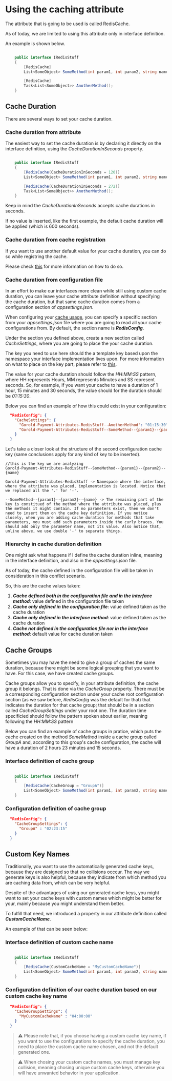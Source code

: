 # Using the caching attribute

The attribute that is going to be used is called RedisCache.

As of today, we are limited to using this attribute only in interface definition.

An example is shown below.

```csharp

    public interface IRedisStuff
    {
        [RedisCache]
        List<SomeObject> SomeMethod(int param1, int param2, string name);

        [RedisCache]
        Task<List<SomeObject>> AnotherMethod();
    }

```

## Cache Duration

There are several ways to set your cache duration.

### Cache duration from attribute

The easiest way to set the cache duration is by declaring it directly on the interface definition, using the _CacheDurationInSeconds_ property.

```csharp

    public interface IRedisStuff
    {
        [RedisCache(CacheDurationInSeconds = 120)]
        List<SomeObject> SomeMethod(int param1, int param2, string name);

        [RedisCache(CacheDurationInSeconds = 272)]
        Task<List<SomeObject>> AnotherMethod();
    }

```

Keep in mind the _CacheDurationInSeconds_ accepts cache durations in seconds.

If no value is inserted, like the first example, the default cache duration will be applied (which is 600 seconds).

### Cache duration from cache registration

If you want to use another default value for your cache duration, you can do so while registring the cache.

Please check [this](../CacheRegistration/CacheRegistration.md) for more information on how to do so.

### Cache duration from configuration file

In an effort to make our interfaces more clean while still using custom cache duration, you can leave your cache attribute definition without specifying the cache duration, but that same cache duration comes from a configuration section of _appsettings.json_.

When configuring your [cache usage](../CacheRegistration/CacheRegistration.md), you can specify a specific section from your _appsettings.json_ file where you are going to read all your cache configurations from. By default, the section name is **_RedisConfig_**.

Under the section you defined above, create a new section called _CacheSettings_, where you are going to place the your cache duration.

The key you need to use here should the a template key based upon the namespace your interface implementation lives upon. For more information on what to place on the key part, please refer to [this](../CacheKeyGeneration/CacheKeyGeneration.md).

The value for your cache duration should follow the _HH:MM:SS_ pattern, where HH represents Hours, MM represents Minutes and SS represent seconds. So, for example, if you want your cache to have a duration of 1 hour, 15 minutes and 30 seconds, the value should for the duration should be _01:15:30_.

Below you can find an example of how this could exist in your configuration:

```json
  "RedisConfig": {
    "CacheSettings": {
      "Gorold-Payment-Attributes-RedisStuff--AnotherMethod": "01:15:30",
      "Gorold-Payment-Attributes-RedisStuff--SomeMethod--{param1}--{param2}--{name}": "00:20:00"
    }
  }
```

Let's take a closer look at the structure of the second configuration cache key (same conclusions apply for any kind of key to be inserted).

```
//this is the key we are analyzing
Gorold-Payment-Attributes-RedisStuff--SomeMethod--{param1}--{param2}--{name}

Gorold-Payment-Attributes-RedisStuff -> Namespace where the interface, where the attribute was placed, implementation is located. Notice that we replaced all the '.' for '-'.

--SomeMethod--{param1}--{param2}--{name} -> The remaining part of the key is constitued of the method where the attribute was placed, plus the methods it might contain. If no parameters exist, then we don't need to insert them on the cache key definition. If you notice closely, when you are adding cache duration for methods that take parameters, you must add such parameters inside the curly braces. You should add only the parameter name, not its value. Also notice that, unline above, we use double '-' to separate things.
```

### Hierarchy in cache duration definition

One might ask what happens if I define the cache duration inline, meaning in the interface definition, and also in the _appsettings.json_ file.

As of today, the cache defined in the configuration file will be taken in consideration in this conflict scenario.

So, this are the cache values taken:

1. **_Cache defined both in the configuration file and in the interface method_**: value defined in the configuration file taken
2. **_Cache only defined in the configuration file_**: value defined taken as the cache duration
3. **_Cache only defined in the interface method_**: value defined taken as the cache duration
4. **_Cache not defined in the configuration file nor in the interface method_**: default value for cache duration taken

## Cache Groups

Sometimes you may have the need to give a group of caches the same duration, because there might be some logical grouping that you want to have. For this case, we have created cache groups.

Cache groups allow you to specify, in your attribute definition, the cache group it belongs. That is done via the _CacheGroup_ property. There must be a corresponding configuration section under your cache root configuration section (as we saw before, _RedisConfig_ was the default for that) that indicates the duration for that cache group; that should be in a section called _CacheGroupSettings_ under your root one. The duration time specificied should follow the pattern spoken about earlier, meaning following the _HH:MM:SS_ pattern

Below you can find an example of cache groups in pratice, which puts the cache created on the method _SomeMethod_ inside a cache group called _GroupA_ and, according to this group's cache configuration, the cache will have a duration of 2 hours 23 minutes and 15 seconds.

### Interface definition of cache group

```csharp

    public interface IRedisStuff
    {
        [RedisCache(CacheGroup = "GroupA")]
        List<SomeObject> SomeMethod(int param1, int param2, string name);
    }

```

### Configuration definition of cache group

```json
  "RedisConfig": {
    "CacheGroupSettings": {
      "GroupA" : "02:23:15"
    }
  }
```

## Custom Key Names

Traditionally, you want to use the automatically generated cache keys, because they are designed so that no collisions occcur. The way we generate keys is also helpful, because they indicate from which method you are caching data from, which can be very helpful.

Despite of the advantages of using our generated cache keys, you might want to set your cache keys with custom names which might be better for your, mainly because you might understand them better.

To fulfill that need, we introduced a property in our attribute definition called _**CustomCacheName**_.

An example of that can be seen below:

### Interface definition of custom cache name

```csharp

    public interface IRedisStuff
    {
        [RedisCache(CustomCacheName = "MyCustomCacheName")]
        List<SomeObject> SomeMethod(int param1, int param2, string name);
    }

```

### Configuration definition of our cache duration based on our custom cache key name

```json
  "RedisConfig": {
    "CacheGroupSettings": {
      "MyCustomCacheName" : "04:00:00"
    }
  }
```

> :warning: Please note that, if you choose having a custom cache key name, if you want to use the configurations to specify the cache duration, you need to place the custom cache name chosen, and not the default generated one.

> :warning: When chosing your custom cache names, you must manage key collision, meaning chosing unique custom cache keys, otherwise you will have unwanted behavior in your application.
